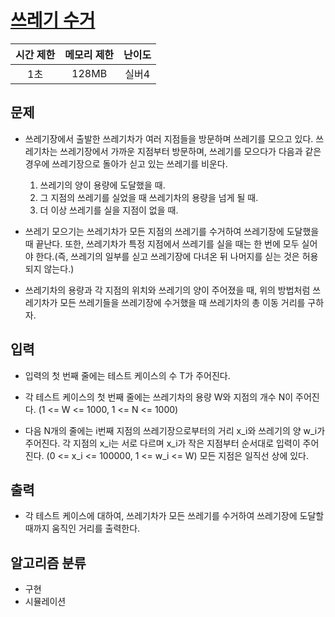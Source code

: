 # [쓰레기 수거](https://www.acmicpc.net/problem/1680)

| 시간 제한 | 메모리 제한 | 난이도 |
| :-------: | :---------: | :----: |
|    1초    |    128MB    | 실버4  |

## 문제

- 쓰레기장에서 출발한 쓰레기차가 여러 지점들을 방문하며 쓰레기를 모으고 있다. 쓰레기차는 쓰레기장에서 가까운 지점부터 방문하며, 쓰레기를 모으다가 다음과 같은 경우에 쓰레기장으로 돌아가 싣고 있는 쓰레기를 비운다.

  1. 쓰레기의 양이 용량에 도달했을 때.
  1. 그 지점의 쓰레기를 실었을 때 쓰레기차의 용량을 넘게 될 때.
  1. 더 이상 쓰레기를 실을 지점이 없을 때.

- 쓰레기 모으기는 쓰레기차가 모든 지점의 쓰레기를 수거하여 쓰레기장에 도달했을 때 끝난다. 또한, 쓰레기차가 특정 지점에서 쓰레기를 실을 때는 한 번에 모두 실어야 한다.(즉, 쓰레기의 일부를 싣고 쓰레기장에 다녀온 뒤 나머지를 싣는 것은 허용되지 않는다.)

- 쓰레기차의 용량과 각 지점의 위치와 쓰레기의 양이 주어졌을 때, 위의 방법처럼 쓰레기차가 모든 쓰레기들을 쓰레기장에 수거했을 때 쓰레기차의 총 이동 거리를 구하자.

## 입력

- 입력의 첫 번째 줄에는 테스트 케이스의 수 T가 주어진다.

- 각 테스트 케이스의 첫 번째 줄에는 쓰레기차의 용량 W와 지점의 개수 N이 주어진다. (1 <= W <= 1000, 1 <= N <= 1000)

- 다음 N개의 줄에는 i번째 지점의 쓰레기장으로부터의 거리 x_i와 쓰레기의 양 w_i가 주어진다. 각 지점의 x_i는 서로 다르며 x_i가 작은 지점부터 순서대로 입력이 주어진다. (0 <= x_i <= 100000, 1 <= w_i <= W) 모든 지점은 일직선 상에 있다.

## 출력

- 각 테스트 케이스에 대하여, 쓰레기차가 모든 쓰레기를 수거하여 쓰레기장에 도달할 때까지 움직인 거리를 출력한다.

## 알고리즘 분류

- 구현
- 시뮬레이션
